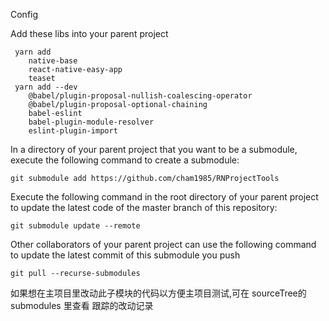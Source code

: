 Config

Add these libs into your parent project

     yarn add 
        native-base
        react-native-easy-app
        teaset
     yarn add --dev 
        @babel/plugin-proposal-nullish-coalescing-operator
        @babel/plugin-proposal-optional-chaining
        babel-eslint
        babel-plugin-module-resolver
        eslint-plugin-import
        
In a directory of your parent project that you want to be a submodule, execute the following command to create a submodule:
    
    git submodule add https://github.com/cham1985/RNProjectTools



     
Execute the following command in the root directory of your parent project to update the latest code of the master branch of this repository:

    git submodule update --remote
    
    
Other collaborators of your parent project can use the following command to update the latest commit of this submodule you push
        
    git pull --recurse-submodules
    
如果想在主项目里改动此子模块的代码以方便主项目测试,可在 sourceTree的 submodules 里查看 跟踪的改动记录
